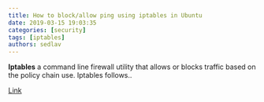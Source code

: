 ```yaml
---
title: How to block/allow ping using iptables in Ubuntu
date: 2019-03-15 19:03:35
categories: [security]
tags: [iptables]
authors: sedlav
---
```

        
**Iptables** a command line firewall utility that allows or blocks traffic based on the policy chain use. Iptables follows..

[Link](https://vitux.com/how-to-block-allow-ping-using-iptables-in-ubuntu/)